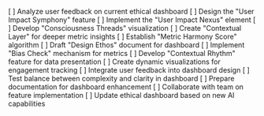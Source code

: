 [ ] Analyze user feedback on current ethical dashboard
[ ] Design the "User Impact Symphony" feature
[ ] Implement the "User Impact Nexus" element
[ ] Develop "Consciousness Threads" visualization
[ ] Create "Contextual Layer" for deeper metric insights
[ ] Establish "Metric Harmony Score" algorithm
[ ] Draft "Design Ethos" document for dashboard
[ ] Implement "Bias Check" mechanism for metrics
[ ] Develop "Contextual Rhythm" feature for data presentation
[ ] Create dynamic visualizations for engagement tracking
[ ] Integrate user feedback into dashboard design
[ ] Test balance between complexity and clarity in dashboard
[ ] Prepare documentation for dashboard enhancement
[ ] Collaborate with team on feature implementation
[ ] Update ethical dashboard based on new AI capabilities